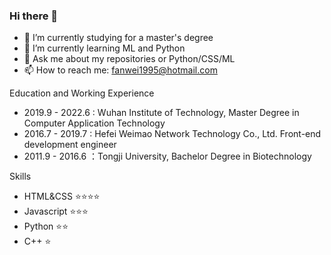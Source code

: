 ### Hi there 👋

<!--
**Cheereus/Cheereus** is a ✨ _special_ ✨ repository because its `README.md` (this file) appears on your GitHub profile.

Here are some ideas to get you started:
-->

- 🔭 I’m currently studying for a master's degree
- 🌱 I’m currently learning ML and Python
- 💬 Ask me about my repositories or Python/CSS/ML
- 📫 How to reach me: fanwei1995@hotmail.com

Education and Working Experience

- 2019.9 - 2022.6 : Wuhan Institute of Technology, Master Degree in Computer Application Technology
- 2016.7 - 2019.7 : Hefei Weimao Network Technology Co., Ltd. Front-end development engineer
- 2011.9 - 2016.6 ：Tongji University, Bachelor Degree in Biotechnology

Skills

- HTML&CSS :star::star::star::star:
- Javascript :star::star::star:
- Python :star::star:
- C++ :star:
